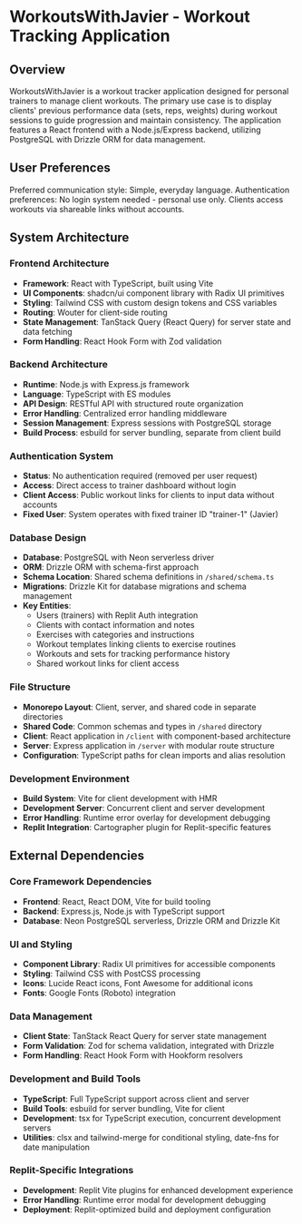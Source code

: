 # WorkoutsWithJavier - Workout Tracking Application

## Overview

WorkoutsWithJavier is a workout tracker application designed for personal trainers to manage client workouts. The primary use case is to display clients' previous performance data (sets, reps, weights) during workout sessions to guide progression and maintain consistency. The application features a React frontend with a Node.js/Express backend, utilizing PostgreSQL with Drizzle ORM for data management.

## User Preferences

Preferred communication style: Simple, everyday language.
Authentication preferences: No login system needed - personal use only. Clients access workouts via shareable links without accounts.

## System Architecture

### Frontend Architecture
- **Framework**: React with TypeScript, built using Vite
- **UI Components**: shadcn/ui component library with Radix UI primitives
- **Styling**: Tailwind CSS with custom design tokens and CSS variables
- **Routing**: Wouter for client-side routing
- **State Management**: TanStack Query (React Query) for server state and data fetching
- **Form Handling**: React Hook Form with Zod validation

### Backend Architecture
- **Runtime**: Node.js with Express.js framework
- **Language**: TypeScript with ES modules
- **API Design**: RESTful API with structured route organization
- **Error Handling**: Centralized error handling middleware
- **Session Management**: Express sessions with PostgreSQL storage
- **Build Process**: esbuild for server bundling, separate from client build

### Authentication System
- **Status**: No authentication required (removed per user request)
- **Access**: Direct access to trainer dashboard without login
- **Client Access**: Public workout links for clients to input data without accounts
- **Fixed User**: System operates with fixed trainer ID "trainer-1" (Javier)

### Database Design
- **Database**: PostgreSQL with Neon serverless driver
- **ORM**: Drizzle ORM with schema-first approach
- **Schema Location**: Shared schema definitions in `/shared/schema.ts`
- **Migrations**: Drizzle Kit for database migrations and schema management
- **Key Entities**: 
  - Users (trainers) with Replit Auth integration
  - Clients with contact information and notes
  - Exercises with categories and instructions
  - Workout templates linking clients to exercise routines
  - Workouts and sets for tracking performance history
  - Shared workout links for client access

### File Structure
- **Monorepo Layout**: Client, server, and shared code in separate directories
- **Shared Code**: Common schemas and types in `/shared` directory
- **Client**: React application in `/client` with component-based architecture
- **Server**: Express application in `/server` with modular route structure
- **Configuration**: TypeScript paths for clean imports and alias resolution

### Development Environment
- **Build System**: Vite for client development with HMR
- **Development Server**: Concurrent client and server development
- **Error Handling**: Runtime error overlay for development debugging
- **Replit Integration**: Cartographer plugin for Replit-specific features

## External Dependencies

### Core Framework Dependencies
- **Frontend**: React, React DOM, Vite for build tooling
- **Backend**: Express.js, Node.js with TypeScript support
- **Database**: Neon PostgreSQL serverless, Drizzle ORM and Drizzle Kit

### UI and Styling
- **Component Library**: Radix UI primitives for accessible components
- **Styling**: Tailwind CSS with PostCSS processing
- **Icons**: Lucide React icons, Font Awesome for additional icons
- **Fonts**: Google Fonts (Roboto) integration



### Data Management
- **Client State**: TanStack React Query for server state management
- **Form Validation**: Zod for schema validation, integrated with Drizzle
- **Form Handling**: React Hook Form with Hookform resolvers

### Development and Build Tools
- **TypeScript**: Full TypeScript support across client and server
- **Build Tools**: esbuild for server bundling, Vite for client
- **Development**: tsx for TypeScript execution, concurrent development servers
- **Utilities**: clsx and tailwind-merge for conditional styling, date-fns for date manipulation

### Replit-Specific Integrations
- **Development**: Replit Vite plugins for enhanced development experience
- **Error Handling**: Runtime error modal for development debugging
- **Deployment**: Replit-optimized build and deployment configuration